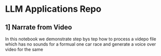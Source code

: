 # LLM Applications Repo 
## 1] Narrate from Video 
In this notebook we demonstrate step bys tep how to process a videpo file which has no sounds for a formual one car race and generate a voice over video for the same 


